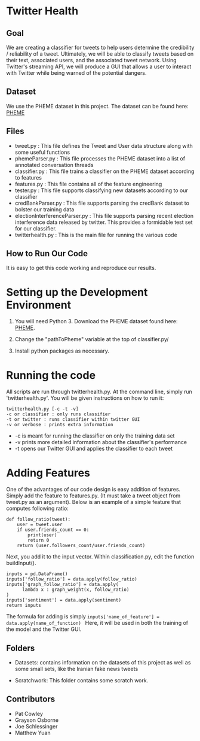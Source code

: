# Twitter Health


## Goal
We are creating a classifier for tweets to help users determine the credibility / reliability of a tweet. Ultimately, we will be able to classify tweets based on their text, associated users, and the associated tweet network. Using Twitter's streaming API, we will produce a GUI that allows a user to interact with Twitter while being warned of the potential dangers.


## Dataset
We use the PHEME dataset in this project. The dataset can be found here: [PHEME](https://figshare.com/articles/PHEME_rumour_scheme_dataset_journalism_use_case/2068650)

## Files
- tweet.py : This file defines the Tweet and User data structure along with some useful functions
- phemeParser.py : This file processes the PHEME dataset into a list of annotated conversation threads
- classifier.py : This file trains a classifier on the PHEME dataset according to features
- features.py : This file contains all of the feature engineering
- tester.py : This file supports classifying new datasets according to our classifier
- credBankParser.py : This file supports parsing the credBank dataset to bolster our training data
- electionInterferenceParser.py : This file supports parsing recent election interference data released by twitter. This provides a formidable test set for our classifier.
- twitterhealth.py : This is the main file for running the various code

## How to Run Our Code 
It is easy to get this code working and reproduce our results.

# Setting up the Development Environment
1. You will need Python 3. Download the PHEME dataset found here: [PHEME](https://figshare.com/articles/PHEME_rumour_scheme_dataset_journalism_use_case/2068650).

2. Change the "pathToPheme" variable at the top of classifier.py/

3. Install python packages as necessary.

# Running the code
All scripts are run through twitterhealth.py. At the command line, simply run 'twitterhealth.py'. You will be given instructions on how to run it:
~~~~
twitterhealth.py [-c -t -v]
-c or classifier : only runs classifier
-t or twitter : runs classifier within twitter GUI
-v or verbose : prints extra information
~~~~

- -c is meant for running the classifier on only the training data set
- -v prints more detailed information about the classifier's performance
- -t opens our Twitter GUI and applies the classifier to each tweet

# Adding Features
One of the advantages of our code design is easy addition of features. Simply add the feature to features.py. (It must take a tweet object from tweet.py as an argument). Below is an example of a simple feature that computes following ratio:

~~~~
def follow_ratio(tweet):
    user = tweet.user
    if user.friends_count == 0:
        print(user)
        return 0
    return (user.followers_count/user.friends_count)
~~~~

Next, you add it to the input vector. Within classification.py, edit the function buildInput(). 

~~~~
inputs = pd.DataFrame()
inputs['follow_ratio'] = data.apply(follow_ratio)
inputs['graph_follow_ratio'] = data.apply(
      lambda x : graph_weight(x, follow_ratio)
)
inputs['sentiment'] = data.apply(sentiment)
return inputs
~~~~~

The formula for adding is simply `inputs['name_of_feature'] = data.apply(name_of_function) ` Here, it will be used in both the training of the model and the Twitter GUI.

## Folders
- Datasets: contains information on the datasets of this project as well as some small sets, like the Iranian fake news tweets

- Scratchwork: This folder contains some scratch work.
## Contributors
- Pat Cowley
- Grayson Osborne
- Joe Schlessinger
- Matthew Yuan
